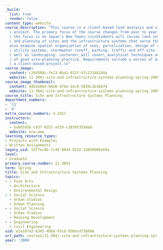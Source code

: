 ```yaml
---
_build:
  list: true
  render: false
content_type: website
course_description: "This course is a client-based land analysis and site planning\
  \ project. The primary focus of the course changes from year to year. This year\
  \ the focus is on Japan's New Towns.\n\nStudents will review land inventory, analysis,\
  \ and planning of sites and the infrastructure systems that serve them.\_They will\_\
  also examine spatial organization of uses, parcelization, design of roadways, grading,\
  \ utility systems, stormwater runoff, parking, traffic and off-site impacts, as\
  \ well as landscaping. Lectures\_will cover\_analytical techniques and examples\
  \ of good site-planning practice. Requirements include a series of assignments and\
  \ a client-based project.\n"
course_image:
  content: c264508c-fe13-0ba1-022f-b7c22148144a
  website: 11-304j-site-and-infrastructure-systems-planning-spring-2009
course_image_thumbnail:
  content: 0dd3e664-b6d8-d7de-1ec8-5839c2b16b7d
  website: 11-304j-site-and-infrastructure-systems-planning-spring-2009
course_title: Site and Infrastructure Systems Planning
department_numbers:
- '11'
- '4'
extra_course_numbers: 4.255J
instructors:
  content:
  - 5ab65d5b-c937-6357-af29-c3839f35a9a8
  website: ocw-www
learning_resource_types:
- Projects with Examples
- Written Assignments
legacy_uid: 53f7ec0b-7c45-884d-9232-33850005eb9a
level:
- Graduate
primary_course_number: 11.304J
term: Spring
title: Site and Infrastructure Systems Planning
topics:
- - Fine Arts
  - Architecture
  - Environmental Design
- - Social Science
  - Urban Studies
  - Urban Planning
- - Social Science
  - Urban Studies
  - Housing Development
- - Engineering
  - Civil Engineering
uid: e2a187a2-6345-4b68-93cd-93bbcd73b668
url_path: courses/11-304j-site-and-infrastructure-systems-planning-spring-2009
year: '2009'
---
```

